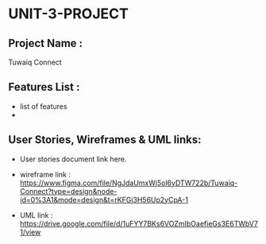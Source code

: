 # UNIT-3-PROJECT


## Project Name :
Tuwaiq Connect
## Features List :
- list of features
- 

## User Stories, Wireframes & UML links:
- User stories document link here.

- wireframe link  : https://www.figma.com/file/NgJdaUmxWj5ol6yDTW722b/Tuwaiq-Connect?type=design&node-id=0%3A1&mode=design&t=rKFGj3H56Up2yCpA-1

- UML link : https://drive.google.com/file/d/1uFYY7BKs6VOZmIbOaefieGs3E6TWbV71/view



